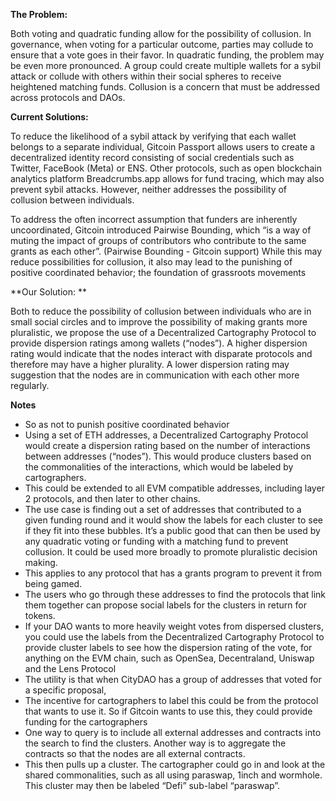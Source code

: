 **The Problem:**

Both voting and quadratic funding allow for the possibility of collusion. In governance, when voting for a particular outcome, parties may collude to ensure that a vote goes in their favor. In quadratic funding, the problem may be even more pronounced. A group could create multiple wallets for a sybil attack or collude with others within their social spheres to receive heightened matching funds. Collusion is a concern that must be addressed across protocols and DAOs. 

**Current Solutions:**

To reduce the likelihood of a sybil attack by verifying that each wallet belongs to a separate individual, Gitcoin Passport allows users to create a decentralized identity record consisting of social credentials such as Twitter, FaceBook (Meta) or ENS. Other protocols, such as open blockchain analytics platform Breadcrumbs.app allows for fund tracing, which may also prevent sybil attacks. However, neither addresses the possibility of collusion between individuals. 

To address the often incorrect assumption that funders are inherently uncoordinated, Gitcoin introduced Pairwise Bounding, which “is a way of muting the impact of groups of contributors who contribute to the same grants as each other”. (Pairwise Bounding - Gitcoin support) While this may reduce possibilities for collusion, it also may lead to the punishing of positive coordinated behavior; the foundation of grassroots movements

**Our Solution: **

Both to reduce the possibility of collusion between individuals who are in small social circles and to improve the possibility of making grants more pluralistic, we propose the use of a Decentralized Cartography Protocol to provide dispersion ratings among wallets (“nodes”). A higher dispersion rating would indicate that the nodes interact with disparate protocols and therefore may have a higher plurality. A lower dispersion rating may suggestion that the nodes are in communication with each other more regularly. 


**Notes**
* So as not to punish positive coordinated behavior
* Using a set of ETH addresses, a Decentralized Cartography Protocol would create a dispersion rating based on the number of interactions between addresses (“nodes”). This would produce clusters based on the commonalities of the interactions, which would be labeled by cartographers. 
* This could be extended to all EVM compatible addresses, including layer 2 protocols, and then later to other chains. 
* The use case is finding out a set of addresses that contributed to a given funding round and it would show the labels for each cluster to see if they fit into these bubbles. It’s a public good that can then be used by any quadratic voting or funding with a matching fund to prevent collusion. It could be used more broadly to promote pluralistic decision making. 
* This applies to any protocol that has a grants program to prevent it from being gamed. 
* The users who go through these addresses to find the protocols that link them together can propose social labels for the clusters in return for tokens. 
* If your DAO wants to more heavily weight votes from dispersed clusters, you could use the labels from the Decentralized Cartography Protocol to provide cluster labels to see how the dispersion rating of the vote, for anything on the EVM chain, such as OpenSea, Decentraland, Uniswap and the Lens Protocol 
* The utility is that when CityDAO has a group of addresses that voted for a specific proposal, 
* The incentive for cartographers to label this could be from the protocol that wants to use it. So if Gitcoin wants to use this, they could provide funding for the cartographers
* One way to query is to include all external addresses and contracts into the search to find the clusters. Another way is to aggregate the contracts so that the nodes are all external contracts. 
* This then pulls up a cluster. The cartographer could go in and look at the shared commonalities, such as all using paraswap, 1inch and wormhole. This cluster may then be labeled “Defi” sub-label “paraswap”. 
